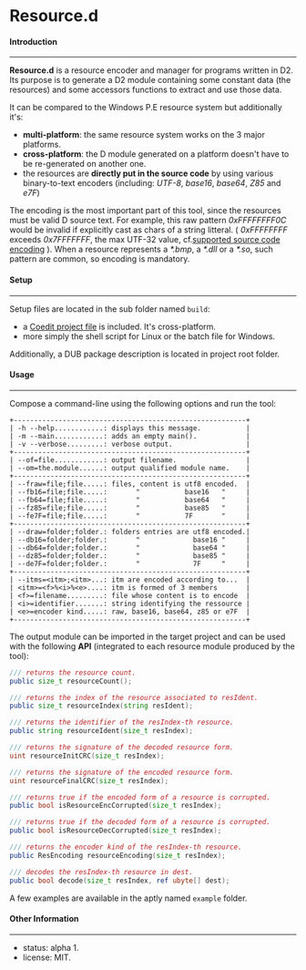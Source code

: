 # Resource.d

#### Introduction
-----------------

**Resource.d** is a resource encoder and manager for programs written in D2. 
Its purpose is to generate a D2 module containing some constant data (the resources) 
and some accessors functions to extract and use those data.

It can be compared to the Windows P.E resource system but additionally it's:
* **multi-platform**: the same resource system works on the 3 major platforms.
* **cross-platform**: the D module generated on a platform doesn't have to be re-generated on another one.
* the resources are **directly put in the source code** by using various binary-to-text encoders (including: *UTF-8*, *base16*, *base64*, *Z85* and *e7F*)

The encoding is the most important part of this tool, since the resources must be valid D source text.
For example, this raw pattern *0xFFFFFFFF0C* would be invalid if explicitly cast as chars of a string litteral.
( *0xFFFFFFFF* exceeds *0x7FFFFFFF*, the max UTF-32 value, cf.[supported source code encoding](http://dlang.org/lex) ).
When a resource represents a _*.bmp_, a _*.dll_ or a _*.so_, such pattern are common, so encoding is mandatory.

#### Setup
----------

Setup files are located in the sub folder named `build`:
* a [Coedit project file](https://github.com/BBasile/Coedit) is included. It's cross-platform.
* more simply the shell script for Linux or the batch file for Windows.

Additionally, a DUB package description is located in project root folder. 

#### Usage
----------

Compose a command-line using the following options and run the tool:
```
+---------------------------------------------------------+
| -h --help............: displays this message.           |
| -m --main............: adds an empty main().            |
| -v --verbose.........: verbose output.                  |
+---------------------------------------------------------+
| --of=file............: output filename.                 |
| --om=the.module......: output qualified module name.    |
+---------------------------------------------------------+
| --fraw=file;file.....: files, content is utf8 encoded.  |
| --fb16=file;file.....:       "           base16   "     |
| --fb64=file;file.....:       "           base64   "     |
| --fz85=file;file.....:       "           base85   "     |
| --fe7F=file;file.....:       "           7F       "     |
+---------------------------------------------------------+
| --draw=folder;folder.: folders entries are utf8 encoded.|
| --db16=folder;folder.:       "             base16 "     |
| --db64=folder;folder.:       "             base64 "     |
| --dz85=folder;folder.:       "             base85 "     |
| --de7F=folder;folder.:       "             7F     "     |
+---------------------------------------------------------+
| --itms=<itm>;<itm>...: itm are encoded according to...  |
| <itm>=<f>%<i>%<e>....: itm is formed of 3 members       |
| <f>=filename.........: file whose content is to encode  |
| <i>=identifier.......: string identifying the ressource |
| <e>=encoder kind.....: raw, base16, base64, z85 or e7F  |
+---------------------------------------------------------+
```
The output module can be imported in the target project and can be used with the following **API** (integrated to each resource module produced by the tool):
```D
/// returns the resource count.
public size_t resourceCount();

/// returns the index of the resource associated to resIdent.
public size_t resourceIndex(string resIdent);

/// returns the identifier of the resIndex-th resource.
public string resourceIdent(size_t resIndex);

/// returns the signature of the decoded resource form.
uint resourceInitCRC(size_t resIndex);

/// returns the signature of the encoded resource form.
uint resourceFinalCRC(size_t resIndex);

/// returns true if the encoded form of a resource is corrupted.
public bool isResourceEncCorrupted(size_t resIndex);

/// returns true if the decoded form of a resource is corrupted.
public bool isResourceDecCorrupted(size_t resIndex);

/// returns the encoder kind of the resIndex-th resource.
public ResEncoding resourceEncoding(size_t resIndex);

/// decodes the resIndex-th resource in dest.
public bool decode(size_t resIndex, ref ubyte[] dest);
```

A few examples are available in the aptly named `example` folder. 

#### Other Information
----------------------
* status: alpha 1.
* license: MIT.
